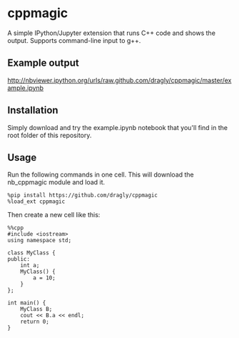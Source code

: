 cppmagic
========

A simple IPython/Jupyter extension that runs C++ code and shows the output. Supports command-line input to g++.

Example output
--------------

http://nbviewer.ipython.org/urls/raw.github.com/dragly/cppmagic/master/example.ipynb

Installation
------------

Simply download and try the example.ipynb notebook that you'll find in the root folder of this repository.

Usage
-----

Run the following commands in one cell. This will download the nb_cppmagic module and load it.

    %pip install https://github.com/dragly/cppmagic
    %load_ext cppmagic
    
Then create a new cell like this:

    %%cpp
    #include <iostream>
    using namespace std;

    class MyClass {
    public:
        int a;
        MyClass() {
            a = 10;
        }
    };

    int main() {
        MyClass B;
        cout << B.a << endl;
        return 0;
    }
    

